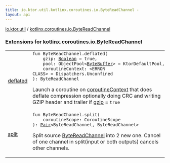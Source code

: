 ```yaml
---
title: io.ktor.util.kotlinx.coroutines.io.ByteReadChannel - 
layout: api
---
```


<div class='api-docs-breadcrumbs'><a href="../index.html">io.ktor.util</a> / <a href="./index.html">kotlinx.coroutines.io.ByteReadChannel</a></div>

### Extensions for kotlinx.coroutines.io.ByteReadChannel

<table class="api-docs-table">
<tbody>
<tr>
<td markdown="1">

<a href="deflated.html">deflated</a>


</td>
<td markdown="1">
<div class="signature"><code><span class="keyword">fun </span><span class="identifier">ByteReadChannel</span><span class="symbol">.</span><span class="identifier">deflated</span><span class="symbol">(</span><br/>&nbsp;&nbsp;&nbsp;&nbsp;<span class="parameterName" id="io.ktor.util$deflated(kotlinx.coroutines.io.ByteReadChannel, kotlin.Boolean, kotlinx.io.pool.ObjectPool((java.nio.ByteBuffer)), )/gzip">gzip</span><span class="symbol">:</span>&nbsp;<a href="https://kotlinlang.org/api/latest/jvm/stdlib/kotlin/-boolean/index.html"><span class="identifier">Boolean</span></a>&nbsp;<span class="symbol">=</span>&nbsp;true<span class="symbol">, </span><br/>&nbsp;&nbsp;&nbsp;&nbsp;<span class="parameterName" id="io.ktor.util$deflated(kotlinx.coroutines.io.ByteReadChannel, kotlin.Boolean, kotlinx.io.pool.ObjectPool((java.nio.ByteBuffer)), )/pool">pool</span><span class="symbol">:</span>&nbsp;<span class="identifier">ObjectPool</span><span class="symbol">&lt;</span><a href="http://docs.oracle.com/javase/6/docs/api/java/nio/ByteBuffer.html"><span class="identifier">ByteBuffer</span></a><span class="symbol">&gt;</span>&nbsp;<span class="symbol">=</span>&nbsp;KtorDefaultPool<span class="symbol">, </span><br/>&nbsp;&nbsp;&nbsp;&nbsp;<span class="parameterName" id="io.ktor.util$deflated(kotlinx.coroutines.io.ByteReadChannel, kotlin.Boolean, kotlinx.io.pool.ObjectPool((java.nio.ByteBuffer)), )/coroutineContext">coroutineContext</span><span class="symbol">:</span>&nbsp;<span class="identifier">&lt;ERROR CLASS&gt;</span>&nbsp;<span class="symbol">=</span>&nbsp;Dispatchers.Unconfined<br/><span class="symbol">)</span><span class="symbol">: </span><span class="identifier">ByteReadChannel</span></code></div>

Launch a coroutine on <a href="deflated.html#io.ktor.util$deflated(kotlinx.coroutines.io.ByteReadChannel, kotlin.Boolean, kotlinx.io.pool.ObjectPool((java.nio.ByteBuffer)), )/coroutineContext">coroutineContext</a> that does deflate compression
optionally doing CRC and writing GZIP header and trailer if <a href="deflated.html#io.ktor.util$deflated(kotlinx.coroutines.io.ByteReadChannel, kotlin.Boolean, kotlinx.io.pool.ObjectPool((java.nio.ByteBuffer)), )/gzip">gzip</a> = <code>true</code>


</td>
</tr>
<tr>
<td markdown="1">

<a href="split.html">split</a>


</td>
<td markdown="1">
<div class="signature"><code><span class="keyword">fun </span><span class="identifier">ByteReadChannel</span><span class="symbol">.</span><span class="identifier">split</span><span class="symbol">(</span><br/>&nbsp;&nbsp;&nbsp;&nbsp;<span class="parameterName" id="io.ktor.util$split(kotlinx.coroutines.io.ByteReadChannel, kotlinx.coroutines.CoroutineScope)/coroutineScope">coroutineScope</span><span class="symbol">:</span>&nbsp;<span class="identifier">CoroutineScope</span><br/><span class="symbol">)</span><span class="symbol">: </span><a href="https://kotlinlang.org/api/latest/jvm/stdlib/kotlin/-pair/index.html"><span class="identifier">Pair</span></a><span class="symbol">&lt;</span><span class="identifier">ByteReadChannel</span><span class="symbol">,</span>&nbsp;<span class="identifier">ByteReadChannel</span><span class="symbol">&gt;</span></code></div>

Split source <a href="#">ByteReadChannel</a> into 2 new one.
Cancel of one channel in split(input or both outputs) cancels other channels.


</td>
</tr>
</tbody>
</table>
